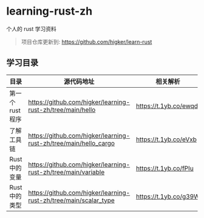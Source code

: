 # learning-rust-zh
个人的 rust 学习资料

> 项目仓库更新到: https://github.com/higker/learn-rust

## 学习目录

|目录|源代码地址|相关解析|
|---|---|-------|
|第一个rust程序|https://github.com/higker/learning-rust-zh/tree/main/hello|https://t.1yb.co/ewqd|
|了解工具链|https://github.com/higker/learning-rust-zh/tree/main/hello_cargo |https://t.1yb.co/eVxb|
|Rust中的变量|https://github.com/higker/learning-rust-zh/tree/main/variable|https://t.1yb.co/fPIu|
|Rust中的类型|https://github.com/higker/learning-rust-zh/tree/main/scalar_type|https://t.1yb.co/g39W|
